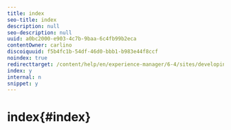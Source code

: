 ```yaml
---
title: index
seo-title: index
description: null
seo-description: null
uuid: a0bc2000-e903-4c7b-9baa-6c4fb99b2eca
contentOwner: carlino
discoiquuid: f5b4fc1b-54df-46d0-bbb1-b983e44f8ccf
noindex: true
redirecttarget: /content/help/en/experience-manager/6-4/sites/developing/using/reference-materials
index: y
internal: n
snippet: y
---
```


# index{#index}

